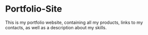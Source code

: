 # Portfolio-Site

This is my portfolio website, containing all my products, links to my contacts, as well as a description about my skills.
